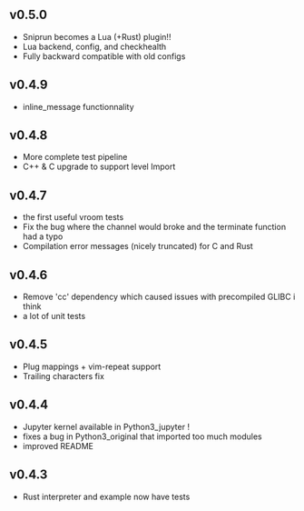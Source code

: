 ## v0.5.0
- Sniprun becomes a Lua (+Rust) plugin!!
- Lua backend, config, and checkhealth
- Fully backward compatible with old configs

## v0.4.9
- inline_message functionnality

## v0.4.8
- More complete test pipeline
- C++ & C upgrade to support level Import


## v0.4.7
- the first useful vroom tests
- Fix the bug where the channel would broke and the terminate function had a typo
- Compilation error messages (nicely truncated) for C and Rust

## v0.4.6
- Remove 'cc' dependency which caused issues with precompiled GLIBC i think
- a lot of unit tests


## v0.4.5
- Plug mappings + vim-repeat support
- Trailing characters fix


## v0.4.4
- Jupyter kernel available in Python3_jupyter !
- fixes a bug in Python3_original that imported too much modules
- improved README

## v0.4.3
- Rust interpreter and example now have tests
